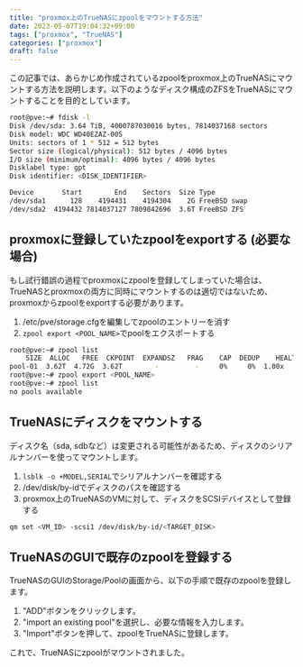 ```yaml
---
title: "proxmox上のTrueNASにzpoolをマウントする方法"
date: 2023-05-07T19:04:32+09:00
tags: ["proxmox", "TrueNAS"]
categories: ["proxmox"]
draft: false
---
```


この記事では、あらかじめ作成されているzpoolをproxmox上のTrueNASにマウントする方法を説明します。以下のようなディスク構成のZFSをTrueNASにマウントすることを目的としています。

```bash
root@pve:~# fdisk -l
Disk /dev/sda: 3.64 TiB, 4000787030016 bytes, 7814037168 sectors
Disk model: WDC WD40EZAZ-00S
Units: sectors of 1 * 512 = 512 bytes
Sector size (logical/physical): 512 bytes / 4096 bytes
I/O size (minimum/optimal): 4096 bytes / 4096 bytes
Disklabel type: gpt
Disk identifier: <DISK_IDENTIFIER>

Device       Start        End    Sectors  Size Type
/dev/sda1      128    4194431    4194304    2G FreeBSD swap
/dev/sda2  4194432 7814037127 7809842696  3.6T FreeBSD ZFS
```

## proxmoxに登録していたzpoolをexportする (必要な場合)

もし試行錯誤の過程でproxmoxにzpoolを登録してしまっていた場合は、TrueNASとproxmoxの両方に同時にマウントするのは適切ではないため、proxmoxからzpoolをexportする必要があります。

1. /etc/pve/storage.cfgを編集してzpoolのエントリーを消す
2. `zpool export <POOL_NAME>`でpoolをエクスポートする

```bash
root@pve:~# zpool list
    SIZE  ALLOC   FREE  CKPOINT  EXPANDSZ   FRAG    CAP  DEDUP    HEALTH  ALTROOT
pool-01  3.62T  4.72G  3.62T        -         -     0%     0%  1.00x    ONLINE  -
root@pve:~# zpool export <POOL_NAME>
root@pve:~# zpool list
no pools available
```

## TrueNASにディスクをマウントする

ディスク名（sda, sdbなど）は変更される可能性があるため、ディスクのシリアルナンバーを使ってマウントします。

1. `lsblk -o +MODEL,SERIAL`でシリアルナンバーを確認する
2. /dev/disk/by-idでディスクのパスを確認する
3. proxmox上のTrueNASのVMに対して、ディスクをSCSIデバイスとして登録する

```bash
qm set <VM_ID> -scsi1 /dev/disk/by-id/<TARGET_DISK>
```

## TrueNASのGUIで既存のzpoolを登録する

TrueNASのGUIのStorage/Poolの画面から、以下の手順で既存のzpoolを登録します。

1. "ADD"ボタンをクリックします。
2. "import an existing pool"を選択し、必要な情報を入力します。
3. "Import"ボタンを押して、zpoolをTrueNASに登録します。

これで、TrueNASにzpoolがマウントされました。
